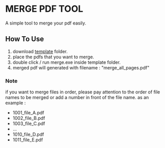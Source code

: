 
# MERGE PDF TOOL

A simple tool to merge your pdf easily.

## How To Use
1. download [template](https://github.com/dizolette/merge_pdf/tree/master/template) folder.
2. place the pdfs that you want to merge.
3. double click / run merge.exe inside template folder.
4. merged pdf will generated with filename : "merge_all_pages.pdf"

### Note
if you want to merge files in order, please pay attention to the order of file names to be merged or add a number in front of the file name. as an example :
- 1001_file_A.pdf
- 1002_file_B.pdf
- 1003_file_C.pdf
- ...
- 1010_file_D.pdf
- 1011_file_E.pdf
